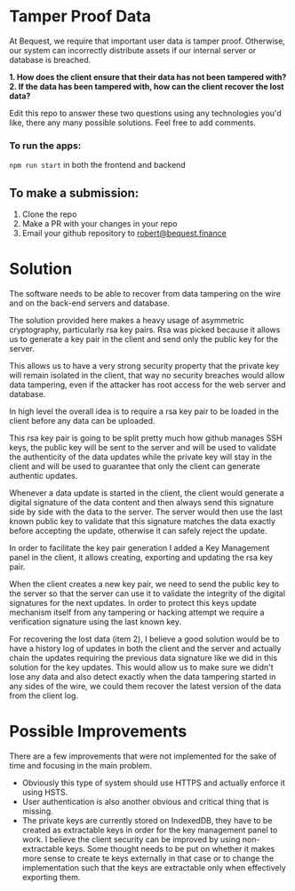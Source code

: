 # Tamper Proof Data

At Bequest, we require that important user data is tamper proof. Otherwise, our system can incorrectly distribute assets if our internal server or database is breached. 

**1. How does the client ensure that their data has not been tampered with?**
<br />
**2. If the data has been tampered with, how can the client recover the lost data?**

Edit this repo to answer these two questions using any technologies you'd like, there any many possible solutions. Feel free to add comments.

### To run the apps:
```npm run start``` in both the frontend and backend

## To make a submission:
1. Clone the repo
2. Make a PR with your changes in your repo
3. Email your github repository to robert@bequest.finance

# Solution

The software needs to be able to recover from data tampering on the wire and on the back-end servers and database.

The solution provided here makes a heavy usage of asymmetric cryptography, particularly rsa key pairs.
Rsa was picked because it allows us to generate a key pair in the client and send only the public key for the server.

This allows us to have a very strong security property that the private key will remain isolated in the client, that way no security 
breaches would allow data tampering, even if the attacker has root access for the web server and database.

In high level the overall idea is to require a rsa key pair to be loaded in the client before any data can be uploaded.

This rsa key pair is going to be split pretty much how github manages SSH keys, the public key will be sent to the server 
and will be used to validate the authenticity of the data updates while the private key will stay in the client and will be used 
to guarantee that only the client can generate authentic updates. 

Whenever a data update is started in the client, the client would generate a digital signature of the data content and 
then always send this signature side by side with the data to the server. The server would then use the last known public 
key to validate that this signature matches the data exactly before accepting the update, otherwise it can safely reject 
the update.

In order to facilitate the key pair generation I added a Key Management panel in the client, it allows creating, exporting 
and updating the rsa key pair.

When the client creates a new key pair, we need to send the public key to the server so that the server can use it 
to validate the integrity of the digital signatures for the next updates. In order to protect this keys update mechanism 
itself from any tampering or hacking attempt we require a verification signature using the last known key.

For recovering the lost data (item 2), I believe a good solution would be to have a history log of updates in both the client 
and the server and actually chain the updates requiring the previous data signature like we did in this solution for the key 
updates. This would allow us to make sure we didn't lose any data and also detect exactly when the data tampering started in 
any sides of the wire, we could them recover the latest version of the data from the client log. 

# Possible Improvements

There are a few improvements that were not implemented for the sake of time and focusing in the main problem.

- Obviously this type of system should use HTTPS and actually enforce it using HSTS.
- User authentication is also another obvious and critical thing that is missing.
- The private keys are currently stored on IndexedDB, they have to be created as extractable keys in order for the key management panel to work. I believe the client security can be improved by using non-extractable keys. Some thought needs to be put on whether it makes more sense to create te keys externally in that case or to change the implementation such that the keys are extractable only when effectively exporting them.
